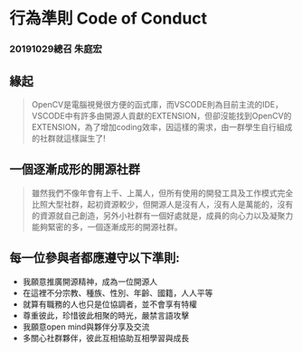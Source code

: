 # 行為準則 Code of Conduct
### 20191029總召 朱庭宏
## 緣起
> OpenCV是電腦視覺很方便的函式庫，而VSCODE則為目前主流的IDE，VSCODE中有許多由開源人貢獻的EXTENSION，但卻沒能找到OpenCV的EXTENSION，為了增加coding效率，因這樣的需求，由一群學生自行組成的社群就這樣誕生了!
## 一個逐漸成形的開源社群
> 雖然我們不像年會有上千、上萬人，但所有使用的開發工具及工作模式完全比照大型社群，起初資源較少，但開源人是沒有人，沒有人是萬能的，沒有的資源就自己創造，另外小社群有一個好處就是，成員的向心力以及凝聚力能夠緊密的多，一個逐漸成形的開源社群。

## 每一位參與者都應遵守以下準則:
* 我願意推廣開源精神，成為一位開源人
* 在這裡不分宗教、種族、性別、年齡、國籍，人人平等
* 就算有職務的人也只是位協調者，並不會享有特權
* 尊重彼此，珍惜彼此相聚的時光，嚴禁言語攻擊
* 我願意open mind與夥伴分享及交流
* 多關心社群夥伴，彼此互相協助互相學習與成長
